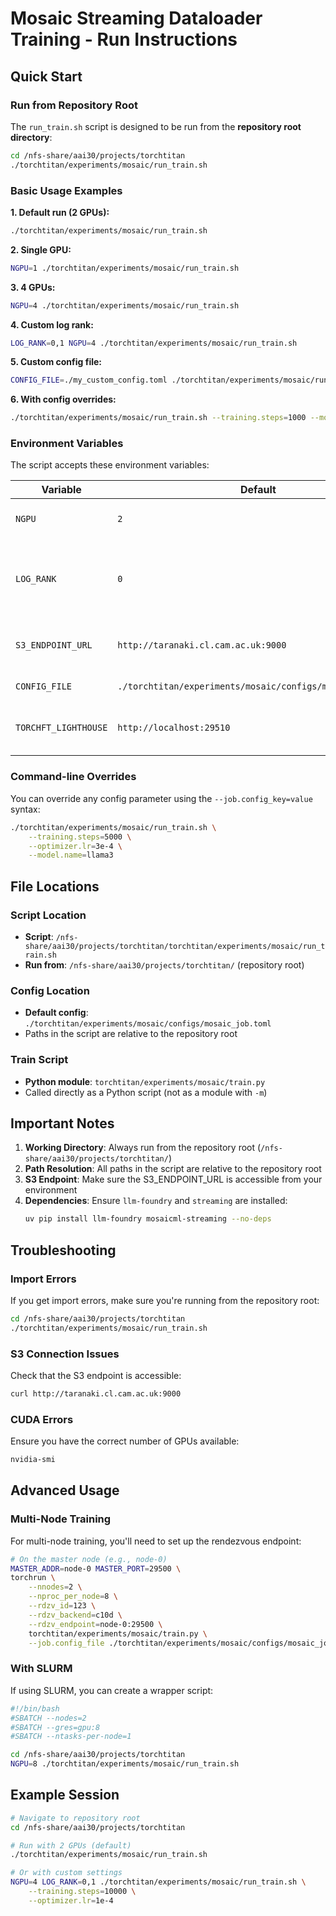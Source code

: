# Mosaic Streaming Dataloader Training - Run Instructions

## Quick Start

### Run from Repository Root

The `run_train.sh` script is designed to be run from the **repository root directory**:

```bash
cd /nfs-share/aai30/projects/torchtitan
./torchtitan/experiments/mosaic/run_train.sh
```

### Basic Usage Examples

**1. Default run (2 GPUs):**
```bash
./torchtitan/experiments/mosaic/run_train.sh
```

**2. Single GPU:**
```bash
NGPU=1 ./torchtitan/experiments/mosaic/run_train.sh
```

**3. 4 GPUs:**
```bash
NGPU=4 ./torchtitan/experiments/mosaic/run_train.sh
```

**4. Custom log rank:**
```bash
LOG_RANK=0,1 NGPU=4 ./torchtitan/experiments/mosaic/run_train.sh
```

**5. Custom config file:**
```bash
CONFIG_FILE=./my_custom_config.toml ./torchtitan/experiments/mosaic/run_train.sh
```

**6. With config overrides:**
```bash
./torchtitan/experiments/mosaic/run_train.sh --training.steps=1000 --model.name=llama3
```

### Environment Variables

The script accepts these environment variables:

| Variable | Default | Description |
|----------|---------|-------------|
| `NGPU` | `2` | Number of GPUs to use |
| `LOG_RANK` | `0` | Which rank(s) to log from (e.g., `0,1` for ranks 0 and 1) |
| `S3_ENDPOINT_URL` | `http://taranaki.cl.cam.ac.uk:9000` | S3 endpoint for Mosaic streaming |
| `CONFIG_FILE` | `./torchtitan/experiments/mosaic/configs/mosaic_job.toml` | Path to config file |
| `TORCHFT_LIGHTHOUSE` | `http://localhost:29510` | Lighthouse server for fault tolerance |

### Command-line Overrides

You can override any config parameter using the `--job.config_key=value` syntax:

```bash
./torchtitan/experiments/mosaic/run_train.sh \
    --training.steps=5000 \
    --optimizer.lr=3e-4 \
    --model.name=llama3
```

## File Locations

### Script Location
- **Script**: `/nfs-share/aai30/projects/torchtitan/torchtitan/experiments/mosaic/run_train.sh`
- **Run from**: `/nfs-share/aai30/projects/torchtitan/` (repository root)

### Config Location
- **Default config**: `./torchtitan/experiments/mosaic/configs/mosaic_job.toml`
- Paths in the script are relative to the repository root

### Train Script
- **Python module**: `torchtitan/experiments/mosaic/train.py`
- Called directly as a Python script (not as a module with `-m`)

## Important Notes

1. **Working Directory**: Always run from the repository root (`/nfs-share/aai30/projects/torchtitan/`)
2. **Path Resolution**: All paths in the script are relative to the repository root
3. **S3 Endpoint**: Make sure the S3_ENDPOINT_URL is accessible from your environment
4. **Dependencies**: Ensure `llm-foundry` and `streaming` are installed:
   ```bash
   uv pip install llm-foundry mosaicml-streaming --no-deps
   ```

## Troubleshooting

### Import Errors
If you get import errors, make sure you're running from the repository root:
```bash
cd /nfs-share/aai30/projects/torchtitan
./torchtitan/experiments/mosaic/run_train.sh
```

### S3 Connection Issues
Check that the S3 endpoint is accessible:
```bash
curl http://taranaki.cl.cam.ac.uk:9000
```

### CUDA Errors
Ensure you have the correct number of GPUs available:
```bash
nvidia-smi
```

## Advanced Usage

### Multi-Node Training

For multi-node training, you'll need to set up the rendezvous endpoint:

```bash
# On the master node (e.g., node-0)
MASTER_ADDR=node-0 MASTER_PORT=29500 \
torchrun \
    --nnodes=2 \
    --nproc_per_node=8 \
    --rdzv_id=123 \
    --rdzv_backend=c10d \
    --rdzv_endpoint=node-0:29500 \
    torchtitan/experiments/mosaic/train.py \
    --job.config_file ./torchtitan/experiments/mosaic/configs/mosaic_job.toml
```

### With SLURM

If using SLURM, you can create a wrapper script:
```bash
#!/bin/bash
#SBATCH --nodes=2
#SBATCH --gres=gpu:8
#SBATCH --ntasks-per-node=1

cd /nfs-share/aai30/projects/torchtitan
NGPU=8 ./torchtitan/experiments/mosaic/run_train.sh
```

## Example Session

```bash
# Navigate to repository root
cd /nfs-share/aai30/projects/torchtitan

# Run with 2 GPUs (default)
./torchtitan/experiments/mosaic/run_train.sh

# Or with custom settings
NGPU=4 LOG_RANK=0,1 ./torchtitan/experiments/mosaic/run_train.sh \
    --training.steps=10000 \
    --optimizer.lr=1e-4
```
